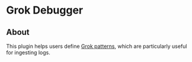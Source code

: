 # Grok Debugger

## About

This plugin helps users define [Grok patterns](https://www.elastic.co/guide/en/elasticsearch/reference/current/grok-processor.html),
which are particularly useful for ingesting logs.